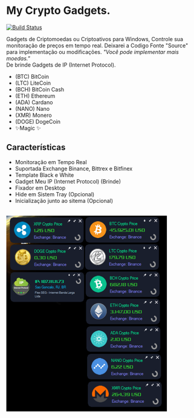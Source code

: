 # My Crypto Gadgets.

[![Build Status](https://travis-ci.org/joemccann/dillinger.svg?branch=master)](https://github.com/Romulo-Meirelles)

Gadgets de Criptomoedas ou Criptoativos para Windows, Controle sua monitoração de preços em tempo real.
 Deixarei a Codigo Fonte "Source" para implementação ou modificações. <i>"Você pode implementar mais moedas."</i>
<br>De brinde Gadgets de IP (Internet Protocol).<br>

- (BTC) BitCoin
- (LTC) LiteCoin
- (BCH) BitCoin Cash
- (ETH) Ethereum
- (ADA) Cardano
- (NANO) Nano
- (XMR) Monero
- (DOGE) DogeCoin
- ✨Magic ✨

## Características

- Monitoração em Tempo Real
- Suportada Exchange Binance, Bittrex e Bitfinex
- Template Black e White
- Gadget Meu IP (Internet Protocol) (Brinde)
- Fixador em Desktop
- Hide em Sistem Tray (Opcional)
- Inicialização junto ao sitema (Opcional)
<br>
<img src="Pictures/CriptoGadgets.png" width="425" heigth="425" align="middle">

